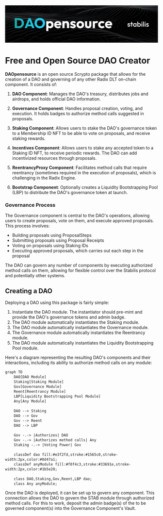 
![alt text](https://github.com/Stabilis-Labs/DAOpensource/blob/main/img/DAOpensource.png?raw=true)

# Free and Open Source DAO Creator

**DAOpensource** is an open source Scrypto package that allows for the creation of a DAO and governing of any other Radix DLT on-chain component. It consists of:

1. **DAO Component**: Manages the DAO's treasury, distributes jobs and airdrops, and holds official DAO information.

2. **Governance Component**: Handles proposal creation, voting, and execution. It holds badges to authorize method calls suggested in proposals.

3. **Staking Component**: Allows users to stake the DAO's governance token to a Membership ID NFT to be able to vote on proposals, and receive staking rewards.

4. **Incentives Component**: Allows users to stake any accepted token to a Staking ID NFT, to receive periodic rewards. The DAO can add incentivized resources through proposals.

5. **ReentrancyProxy Component**: Facilitates method calls that require reentrancy (sometimes required in the execution of proposals), which is challenging in the Radix Engine.

6. **Bootstrap Component**: Optionally creates a Liquidity Bootstrapping Pool (LBP) to distribute the DAO's governance token at launch.

### Governance Process

The Governance component is central to the DAO's operations, allowing users to create proposals, vote on them, and execute approved proposals. This process involves:

- Building proposals using ProposalSteps
- Submitting proposals using Proposal Receipts
- Voting on proposals using Staking IDs
- Executing approved proposals, which carries out each step in the proposal

The DAO can govern any number of components by executing authorized method calls on them, allowing for flexible control over the Stabilis protocol and potentially other systems.

## Creating a DAO

Deploying a DAO using this package is fairly simple:

1. Instantiate the DAO module. The instantiator should pre-mint and provide the DAO's governance tokens and admin badge.
2. The DAO module automatically instantiates the Staking module.
3. The DAO module automatically instantiates the Governance module.
4. The Governance module automatically instantiates the Reentrancy module.
5. The DAO module automatically instantiates the Liquidity Bootstrapping Pool module.

Here's a diagram representing the resulting DAO's components and their interactions, including its ability to authorize method calls on any module:

```mermaid
graph TD
    DAO[DAO Module]
    Staking[Staking Module]
    Gov[Governance Module]
    Reent[Reentrancy Module]
    LBP[Liquidity Bootstrapping Pool Module]
    Any[Any Module]

    DAO --> Staking
    DAO --> Gov
    Gov --> Reent
    DAO --> LBP

    Gov -.-> |Authorizes| DAO
    Gov -.-> |Authorizes method calls| Any
    Staking -.-> |Voting Power| Gov

    classDef dao fill:#e3f2fd,stroke:#1565c0,stroke-width:2px,color:#0d47a1;
    classDef anyModule fill:#f0f4c3,stroke:#33691e,stroke-width:2px,color:#1b5e20;
    
    class DAO,Staking,Gov,Reent,LBP dao;
    class Any anyModule;

```

Once the DAO is deployed, it can be set up to govern any component. This connection allows the DAO to govern the STAB module through authorized method calls. For this to work, deposit the admin badge(s) of the to be governed component(s) into the Governance Component's Vault.
